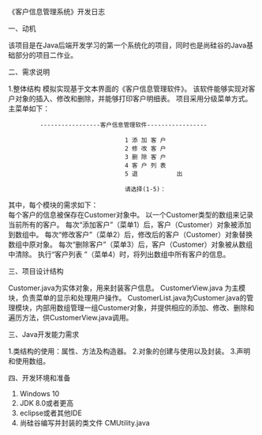 《客户信息管理系统》开发日志

一、动机

该项目是在Java后端开发学习的第一个系统化的项目，同时也是尚硅谷的Java基础部分的项目二作业。

二、需求说明

1.整体结构
模拟实现基于文本界面的《客户信息管理软件》。
该软件能够实现对客户对象的插入、修改和删除，并能够打印客户明细表。
项目采用分级菜单方式。主菜单如下：

             -----------------客户信息管理软件-----------------

                                     1 添 加 客 户
                                     2 修 改 客 户
                                     3 删 除 客 户
                                     4 客 户 列 表
                                     5 退           出

                                     请选择(1-5)：
                                     
其中，每个模块的需求如下：                                     
每个客户的信息被保存在Customer对象中。
以一个Customer类型的数组来记录当前所有的客户。
每次“添加客户”（菜单1）后，客户（Customer）对象被添加到数组中。
每次“修改客户”（菜单2）后，修改后的客户（Customer）对象替换数组中原对象。
每次“删除客户”（菜单3）后，客户（Customer）对象被从数组中清除。
执行“客户列表 ”（菜单4）时，将列出数组中所有客户的信息。

三、项目设计结构

Customer.java为实体对象，用来封装客户信息。
CustomerView.java 为主模块，负责菜单的显示和处理用户操作。
CustomerList.java为Customer.java的管理模块，内部用数组管理一组Customer对象，并提供相应的添加、修改、删除和遍历方法，供CustomerView.java调用。


                                     
三、Java开发能力需求

1.类结构的使用：属性、方法及构造器。
2.对象的创建与使用以及封装。
3.声明和使用数组。


四、开发环境和准备

1. Windows 10
2. JDK 8.0或者更高
3. eclipse或者其他IDE
4. 尚硅谷编写并封装的类文件 CMUtility.java 
